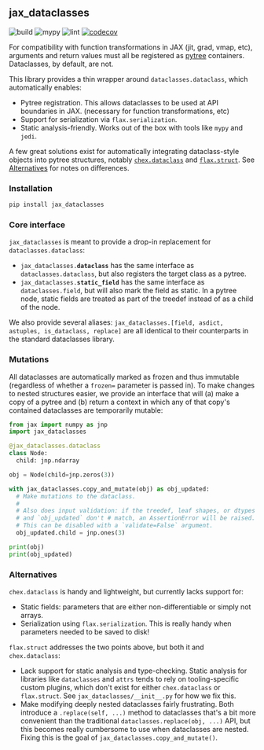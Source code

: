## jax_dataclasses

![build](https://github.com/brentyi/jax_dataclasses/workflows/build/badge.svg)
![mypy](https://github.com/brentyi/jax_dataclasses/workflows/mypy/badge.svg?branch=main)
![lint](https://github.com/brentyi/jax_dataclasses/workflows/lint/badge.svg)
[![codecov](https://codecov.io/gh/brentyi/jax_dataclasses/branch/main/graph/badge.svg?token=fFSx7CeKlW)](https://codecov.io/gh/brentyi/jax_dataclasses)

For compatibility with function transformations in JAX (jit, grad, vmap, etc),
arguments and return values must all be registered as
[pytree](https://jax.readthedocs.io/en/latest/pytrees.html) containers.
Dataclasses, by default, are not.

This library provides a thin wrapper around `dataclasses.dataclass`, which
automatically enables:

- Pytree registration. This allows dataclasses to be used at API boundaries in
  JAX. (necessary for function transformations, etc)
- Support for serialization via `flax.serialization`.
- Static analysis-friendly. Works out of the box with tools like `mypy` and
  `jedi`.

A few great solutions exist for automatically integrating dataclass-style
objects into pytree structures, notably
[`chex.dataclass`](https://github.com/deepmind/chex) and
[`flax.struct`](https://github.com/google/flax). See
[Alternatives](#alternatives) for notes on differences.

### Installation

```bash
pip install jax_dataclasses
```

### Core interface

`jax_dataclasses` is meant to provide a drop-in replacement for
`dataclasses.dataclass`:

- <code>jax_dataclasses.<strong>dataclass</strong></code> has the same interface
  as `dataclasses.dataclass`, but also registers the target class as a pytree.
- <code>jax_dataclasses.<strong>static_field</strong></code> has the same
  interface as `dataclasses.field`, but will also mark the field as static. In a
  pytree node, static fields are treated as part of the treedef instead of as a
  child of the node.

We also provide several aliases:
`jax_dataclasses.[field, asdict, astuples, is_dataclass, replace]` are all
identical to their counterparts in the standard dataclasses library.

### Mutations

All dataclasses are automatically marked as frozen and thus immutable (regardless
of whether a `frozen=` parameter is passed in). To make changes to nested structures
easier, we provide an interface that will (a) make a copy of a pytree and (b)
return a context in which any of that copy's contained dataclasses are temporarily
mutable:

```python
from jax import numpy as jnp
import jax_dataclasses

@jax_dataclasses.dataclass
class Node:
  child: jnp.ndarray

obj = Node(child=jnp.zeros(3))

with jax_dataclasses.copy_and_mutate(obj) as obj_updated:
  # Make mutations to the dataclass.
  #
  # Also does input validation: if the treedef, leaf shapes, or dtypes of `obj`
  # and `obj_updated` don't # match, an AssertionError will be raised.
  # This can be disabled with a `validate=False` argument.
  obj_updated.child = jnp.ones(3)

print(obj)
print(obj_updated)
```

### Alternatives

`chex.dataclass` is handy and lightweight, but currently lacks support for:

- Static fields: parameters that are either non-differentiable or simply not
  arrays.
- Serialization using `flax.serialization`. This is really handy when parameters
  needed to be saved to disk!

`flax.struct` addresses the two points above, but both it and `chex.dataclass`:

- Lack support for static analysis and type-checking. Static analysis for
  libraries like `dataclasses` and `attrs` tends to rely on tooling-specific
  custom plugins, which don't exist for either `chex.dataclass` or
  `flax.struct`. See `jax_dataclasses/__init__.py` for how we fix this.
- Make modifying deeply nested dataclasses fairly frustrating. Both introduce a
  `.replace(self, ...)` method to dataclasses that's a bit more convenient than
  the traditional `dataclasses.replace(obj, ...)` API, but this becomes really
  cumbersome to use when dataclasses are nested. Fixing this is the goal of
  `jax_dataclasses.copy_and_mutate()`.
